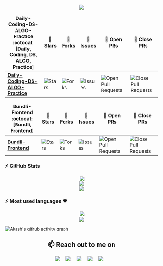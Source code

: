 
<p align="center">
    <img src="https://readme-typing-svg.herokuapp.com?color=43ffaa&size=40&width=750&height=80&lines=Hello-Everyone-I am Ayush a developer, a programmer and open source enthautic"/>
</p>

<table align="center">
    <thead align="center">
        <tr border: 1px;>
            <td><b>Daily-Coding-DS-ALGO-Practice :octocat: <br> [Daily, Coding, DS, ALGO, Practice]</b></td>
            <td><b>🌟 Stars</b></td>
            <td><b>🍴 Forks</b></td>
            <td><b>🐛 Issues</b></td>
            <td><b>🔔 Open PRs</b></td>
            <td><b>🔕 Close PRs</b></td>
        </tr>
     </thead>
    <tbody>
         <tr>
            <td><a href="https://github.com/Ayush7614/Daily-Coding-DS-ALGO-Practice"</a><b>Daily-Coding-DS-ALGO-Practice</b></td>
            <td><img alt="Stars" src="https://img.shields.io/github/stars/Ayush7614/Daily-Coding-DS-ALGO-Practice?style=flat&logo=github"/></td>
            <td><img alt="Forks" src="https://img.shields.io/github/forks/Ayush7614/Daily-Coding-DS-ALGO-Practice?style=flat&logo=github"/></td>
            <td><img alt="Issues" src="https://img.shields.io/github/issues/Ayush7614/Daily-Coding-DS-ALGO-Practice?style=flat&logo=github"/></td>
            <td><img alt="Open Pull Requests" src="https://img.shields.io/github/issues-pr/Ayush7614/Daily-Coding-DS-ALGO-Practice?style=flat&logo=github"/></td>
            <td><img alt="Close Pull Requests" src="https://img.shields.io/github/issues-pr-closed/Ayush7614/Daily-Coding-DS-ALGO-Practice?style=flat&color=critical&logo=github"/></td>
        </tr>
    </tbody>        
</table>

<table align="center">
    <thead align="center">
        <tr border: 1px;>
            <td><b>Bundli-Frontend :octocat: <br> [Bundli, Frontend]</b></td>
            <td><b>🌟 Stars</b></td>
            <td><b>🍴 Forks</b></td>
            <td><b>🐛 Issues</b></td>
            <td><b>🔔 Open PRs</b></td>
            <td><b>🔕 Close PRs</b></td>
        </tr>
     </thead>
    <tbody>
         <tr>
            <td><a href="https://github.com/Ayush7614/Bundli-Frontend"</a><b>Bundli-Frontend</b></td>
            <td><img alt="Stars" src="https://img.shields.io/github/stars/Ayush7614/Bundli-Frontend?style=flat&logo=github"/></td>
            <td><img alt="Forks" src="https://img.shields.io/github/forks/Ayush7614/Bundli-Frontend?style=flat&logo=github"/></td>
            <td><img alt="Issues" src="https://img.shields.io/github/issues/Ayush7614/Bundli-Frontend?style=flat&logo=github"/></td>
            <td><img alt="Open Pull Requests" src="https://img.shields.io/github/issues-pr/Ayush7614/Bundli-Frontend?style=flat&logo=github"/></td>
            <td><img alt="Close Pull Requests" src="https://img.shields.io/github/issues-pr-closed/Ayush7614/Bundli-Frontend?style=flat&color=critical&logo=github"/></td>
        </tr>
    </tbody>        
</table>



### :zap: GitHub Stats

<p align="center">&nbsp;<img align="center" src="https://github-readme-stats.vercel.app/api?username=Ayush7614&show_icons=true&hide_border=true&show_owner=true&title_color=FFFF00&theme=dark&custom_title=नमस्ते 🙏 Programmers! &layout=compact" /><br>
<img align="center" src="https://github-readme-streak-stats.herokuapp.com/?user=Ayush7614&theme=radical&custom_title=streak-stats&hide_border=true&layout=compact" /><br>
<img align="center" src="https://github-profile-summary-cards.vercel.app/api/cards/profile-details?username=Ayush7614&theme=dracula" />
</p>

### :zap: Most used languages ❤️

<p align="center">&nbsp;<img src= "https://github-readme-stats.vercel.app/api/top-langs/?username=Ayush7614&layout=compact&hide=html&theme=dracula&hide_border=true"><br>
<a href="https://github.com/ryo-ma/github-profile-trophy" target="_blank">
    <img src= "https://github-profile-summary-cards.vercel.app/api/cards/repos-per-language?username=Ayush7614&theme=dracula" alt=""><br>
    <img src= "https://github-profile-summary-cards.vercel.app/api/cards/most-commit-language?username=Ayush7614&theme=dracula">
</a>
</p>
    


![Akash's github activity graph](https://activity-graph.herokuapp.com/graph?username=Ayush7614&theme=dracula&layout=compact&title_color=FF69B4&hide_border=true&area=true)


 



<h2 align="center">📫 Reach out to me on</h2>
<p align="center">
  <a target="_blank"href="https://www.linkedin.com/in/ayush-kumar-%F0%9F%87%AE%F0%9F%87%B3-984443191/"><img src="https://img.shields.io/badge/linkedin-%230077B5.svg?&style=for-the-badge&logo=linkedin&logoColor=white" /></a>&nbsp;&nbsp;&nbsp;&nbsp;
  <a target="_blank"href="https://twitter.com/AyushKu38757918"><img src="https://img.shields.io/badge/twitter-%231DA1F2.svg?&style=for-the-badge&logo=twitter&logoColor=white" /></a>&nbsp;&nbsp;&nbsp;&nbsp;
  <a href="mailto:ayushknj3@gmail.com?subject=Hello%20Harsh,%20From%20Github"><img src="https://img.shields.io/badge/gmail-%23D14836.svg?&style=for-the-badge&logo=gmail&logoColor=white" /></a>&nbsp;&nbsp;&nbsp;&nbsp;
  <a href="https://www.instagram.com/ayush_msdian/"><img src="https://img.shields.io/badge/instagram-%23D14836.svg?&style=for-the-badge&logo=instagram&logoColor=pink" /></a>&nbsp;&nbsp;&nbsp;&nbsp;
  <a href="https://Ayush7614.hashnode.dev/"><img src="https://img.shields.io/badge/hashnode-%27D1203.svg?&style=for-the-badge&logo=hashnode&logoColor=blue" /></a>&nbsp;&nbsp;&nbsp;&nbsp;
</p>



